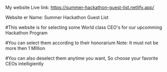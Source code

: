  My website Live link: https://summer-hackathon-guest-list.netlify.app/
 
  Website er Name:  Summer Hackathon Guest List 
  
#This website is for selecting some World class CEO's for our upcomming Hackathon Program

#You can select them according to their honorarium Note: It must not be more then 1 MIllion

#You can also deselect them anytime you want, So choose your favorite CEOs  intelligiently
